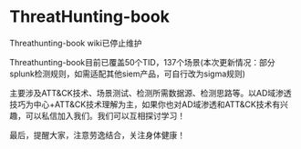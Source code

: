 # ThreatHunting-book

Threathunting-book wiki已停止维护

Threathunting-book目前已覆盖50个TID，137个场景(本次更新情况：部分splunk检测规则，如需适配其他siem产品，可自行改为sigma规则)

主要涉及ATT&CK技术、场景测试、检测所需数据源、检测思路等。以AD域渗透技巧为中心+ATT&CK技术理解为主，如果你也对AD域渗透和ATT&CK技术有兴趣，可以私信加入我们。我们可以互相探讨学习！

最后，提醒大家，注意劳逸结合，关注身体健康！

